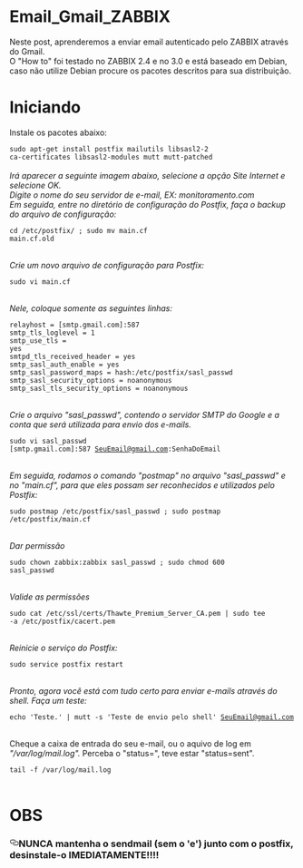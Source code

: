 # Email_Gmail_ZABBIX
Neste post, aprenderemos a enviar email autenticado pelo ZABBIX através do Gmail.<br>
O "How to" foi testado no ZABBIX 2.4 e no 3.0 e está baseado em Debian, caso não utilize Debian procure os pacotes descritos para sua distribuição.

# Iniciando

Instale os pacotes abaixo:<br>

<code>sudo apt-get install postfix mailutils libsasl2-2 ca-certificates libsasl2-modules mutt mutt-patched</code><br><br>
<i>Irá aparecer a seguinte imagem abaixo, selecione a opção Site Internet e selecione OK.</i><br>
<i>Digite o nome do seu servidor de e-mail, EX: monitoramento.com</i><br>
<i>Em seguida, entre no diretório de configuração do Postfix, faça o backup do arquivo de configuração:</i><br>

<code>cd /etc/postfix/ ; sudo mv main.cf main.cf.old</code><br><br>

<i>Crie um novo arquivo de configuração para Postfix: </i><br>

<code>sudo vi main.cf </code><br><br>

<i>Nele, coloque somente as seguintes linhas: </i><br>

<code>relayhost = [smtp.gmail.com]:587</code><br>
<code>smtp_tls_loglevel = 1</code><br>
<code>smtp_use_tls = yes</code><br>
<code>smtpd_tls_received_header = yes</code><br>
<code>smtp_sasl_auth_enable = yes</code><br>
<code>smtp_sasl_password_maps = hash:/etc/postfix/sasl_passwd</code><br>
<code>smtp_sasl_security_options = noanonymous</code><br>
<code>smtp_sasl_tls_security_options = noanonymous</code><br><br>

<i>Crie o arquivo "sasl_passwd", contendo o servidor SMTP do Google e a conta que será utilizada para envio dos e-mails. </i><br>

<code>sudo vi sasl_passwd </code><br>
<code>[smtp.gmail.com]:587 SeuEmail@gmail.com:SenhaDoEmail</code><br><br>

<i>Em seguida, rodamos o comando "postmap" no arquivo "sasl_passwd" e no "main.cf", para que eles possam ser reconhecidos e utilizados pelo Postfix:</i><br>

<code>sudo postmap /etc/postfix/sasl_passwd ; sudo postmap /etc/postfix/main.cf</code><br><br>

<i>Dar permissão</i><br>

<code>sudo chown zabbix:zabbix sasl_passwd ; sudo chmod 600 sasl_passwd</code><br><br>

<i>Valide as permissões</i><br>

<code>sudo cat /etc/ssl/certs/Thawte_Premium_Server_CA.pem | sudo tee -a /etc/postfix/cacert.pem</code><br><br>

<i>Reinicie o serviço do Postfix: </i><br>

<code>sudo service postfix restart </code><br><br>

<i>Pronto, agora você está com tudo certo para enviar e-mails através do shell. Faça um teste: </i><br>

<code>echo 'Teste.' | mutt -s 'Teste de envio pelo shell' SeuEmail@gmail.com</code><br><br>

Cheque a caixa de entrada do seu e-mail, ou o aquivo de log em <i>"/var/log/mail.log".</i>
Perceba o "status=", teve estar "status=sent".<br>

<code>tail -f /var/log/mail.log</code><br><br>

# OBS

<h3><a id="user-content-features" class="anchor" href="#features" aria-hidden="true"><svg aria-hidden="true" class="octicon octicon-link" height="16" role="img" version="1.1" viewBox="0 0 16 16" width="16"><path d="M4 9h1v1h-1c-1.5 0-3-1.69-3-3.5s1.55-3.5 3-3.5h4c1.45 0 3 1.69 3 3.5 0 1.41-0.91 2.72-2 3.25v-1.16c0.58-0.45 1-1.27 1-2.09 0-1.28-1.02-2.5-2-2.5H4c-0.98 0-2 1.22-2 2.5s1 2.5 2 2.5z m9-3h-1v1h1c1 0 2 1.22 2 2.5s-1.02 2.5-2 2.5H9c-0.98 0-2-1.22-2-2.5 0-0.83 0.42-1.64 1-2.09v-1.16c-1.09 0.53-2 1.84-2 3.25 0 1.81 1.55 3.5 3 3.5h4c1.45 0 3-1.69 3-3.5s-1.5-3.5-3-3.5z"></path></svg></a>NUNCA mantenha o sendmail (sem o 'e') junto com o postfix, desinstale-o IMEDIATAMENTE!!!!</h3>

